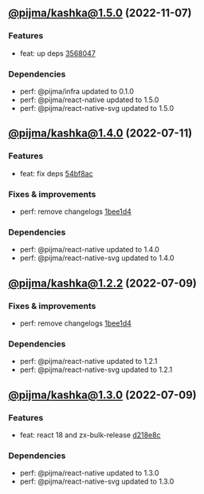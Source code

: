 ## [@pijma/kashka@1.5.0](https://github.com/qiwi/pijma-native/compare/2022.7.11-pijma.kashka.1.4.0-f0...2022.11.7-pijma.kashka.1.5.0-f0) (2022-11-07)

### Features
* feat: up deps [3568047](https://github.com/qiwi/pijma-native/commit/3568047ec3c5c37e0627901e4703affd37bb614c)

### Dependencies
* perf: @pijma/infra updated to 0.1.0
* perf: @pijma/react-native updated to 1.5.0
* perf: @pijma/react-native-svg updated to 1.5.0

## [@pijma/kashka@1.4.0](https://github.com/qiwi/pijma-native/compare/2022.7.9-pijma.kashka.1.3.0-f0...2022.7.11-pijma.kashka.1.4.0-f0) (2022-07-11)

### Features
* feat: fix deps [54bf8ac](https://github.com/qiwi/pijma-native/commit/54bf8ac7d9286f16cb705ce7ad842b3f088a23cf)

### Fixes & improvements
* perf: remove changelogs [1bee1d4](https://github.com/qiwi/pijma-native/commit/1bee1d4127ce5755048613b7040f2f74b74d32d7)

### Dependencies
* perf: @pijma/react-native updated to 1.4.0
* perf: @pijma/react-native-svg updated to 1.4.0

## [@pijma/kashka@1.2.2](https://github.com/qiwi/pijma-native/compare/undefined...2022.7.9-pijma.kashka.1.2.2-f0) (2022-07-09)

### Fixes & improvements
* perf: remove changelogs [1bee1d4](https://github.com/qiwi/pijma-native/commit/1bee1d4127ce5755048613b7040f2f74b74d32d7)

### Dependencies
* perf: @pijma/react-native updated to 1.2.1
* perf: @pijma/react-native-svg updated to 1.2.1

## [@pijma/kashka@1.3.0](https://github.com/qiwi/pijma-native/compare/undefined...2022.7.9-pijma.kashka.1.3.0-f0) (2022-07-09)

### Features
* feat: react 18 and zx-bulk-release [d218e8c](https://github.com/qiwi/pijma-native/commit/d218e8c10885758e1b1f0f812386f3ab30d924c6)

### Dependencies
* perf: @pijma/react-native updated to 1.3.0
* perf: @pijma/react-native-svg updated to 1.3.0

